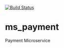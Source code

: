 [![Build Status](https://travis-ci.org/sflpro/ms_payment.svg?branch=master)](https://travis-ci.org/sflpro/ms_payment)
# ms_payment
Payment Microservice
